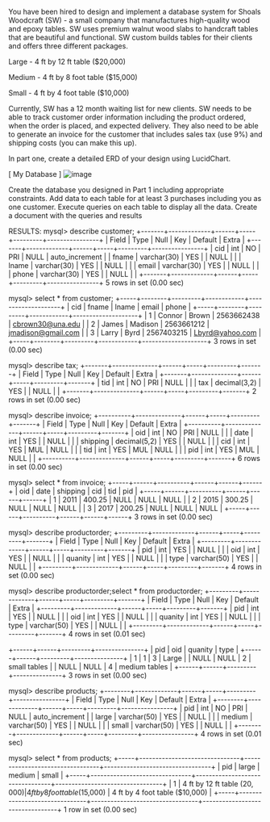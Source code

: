 You have been hired to design and implement a database system for Shoals Woodcraft (SW) - a small company that manufactures high-quality wood and epoxy tables. SW uses premium walnut wood slabs to handcraft tables that are beautiful and functional. SW custom builds tables for their clients and offers three different packages.

Large - 4 ft by 12 ft table ($20,000)

Medium - 4 ft by 8 foot table ($15,000)

Small - 4 ft by 4 foot table ($10,000)  

Currently, SW has a 12 month waiting list for new clients. SW needs to be able to track customer order information including the product ordered, when the order is placed, and expected delivery. They also need to be able to generate an invoice for the customer that includes sales tax (use 9%) and shipping costs (you can make this up).

In part one, create a detailed ERD of your design using LucidChart.

[ My Database ] 
![image](https://github.com/ConnorLBrown/ShoalsWoodWork-Database/assets/122556149/77d6536c-c137-4f67-9210-080b8d5fbb2d)


Create the database you designed in Part 1 including appropriate constraints. Add data to each table for at least 3 purchases including you as one customer. Execute queries on each table to display all the data. Create a document with the queries and results 

RESULTS:
mysql> describe customer;
+-------+-------------+------+-----+---------+----------------+
| Field | Type        | Null | Key | Default | Extra          |
+-------+-------------+------+-----+---------+----------------+
| cid   | int         | NO   | PRI | NULL    | auto_increment |
| fname | varchar(30) | YES  |     | NULL    |                |
| lname | varchar(30) | YES  |     | NULL    |                |
| email | varchar(30) | YES  |     | NULL    |                |
| phone | varchar(30) | YES  |     | NULL    |                |
+-------+-------------+------+-----+---------+----------------+
5 rows in set (0.00 sec)

mysql> select * from customer;
+-----+--------+---------+------------+--------------------+
| cid | fname  | lname   | email      | phone              |
+-----+--------+---------+------------+--------------------+
|   1 | Connor | Brown   | 2563662438 | cbrown30@una.edu   |
|   2 | James  | Madison | 2563661212 | jmadison@gmail.com |
|   3 | Larry  | Byrd    | 2567403215 | Lbyrd@yahoo.com    |
+-----+--------+---------+------------+--------------------+
3 rows in set (0.00 sec)

mysql> describe tax;
+-------+--------------+------+-----+---------+-------+
| Field | Type         | Null | Key | Default | Extra |
+-------+--------------+------+-----+---------+-------+
| tid   | int          | NO   | PRI | NULL    |       |
| tax   | decimal(3,2) | YES  |     | NULL    |       |
+-------+--------------+------+-----+---------+-------+
2 rows in set (0.00 sec)

mysql> describe invoice;
+----------+--------------+------+-----+---------+-------+
| Field    | Type         | Null | Key | Default | Extra |
+----------+--------------+------+-----+---------+-------+
| oid      | int          | NO   | PRI | NULL    |       |
| date     | int          | YES  |     | NULL    |       |
| shipping | decimal(5,2) | YES  |     | NULL    |       |
| cid      | int          | YES  | MUL | NULL    |       |
| tid      | int          | YES  | MUL | NULL    |       |
| pid      | int          | YES  | MUL | NULL    |       |
+----------+--------------+------+-----+---------+-------+
6 rows in set (0.00 sec)

mysql> select * from invoice;
+-----+------+----------+------+------+------+
| oid | date | shipping | cid  | tid  | pid  |
+-----+------+----------+------+------+------+
|   1 | 2011 |   400.25 | NULL | NULL | NULL |
|   2 | 2015 |   300.25 | NULL | NULL | NULL |
|   3 | 2017 |   200.25 | NULL | NULL | NULL |
+-----+------+----------+------+------+------+
3 rows in set (0.00 sec)

mysql> describe productorder;
+---------+-------------+------+-----+---------+-------+
| Field   | Type        | Null | Key | Default | Extra |
+---------+-------------+------+-----+---------+-------+
| pid     | int         | YES  |     | NULL    |       |
| oid     | int         | YES  |     | NULL    |       |
| quanity | int         | YES  |     | NULL    |       |
| type    | varchar(50) | YES  |     | NULL    |       |
+---------+-------------+------+-----+---------+-------+
4 rows in set (0.00 sec)

mysql> describe productorder;select * from productorder;
+---------+-------------+------+-----+---------+-------+
| Field   | Type        | Null | Key | Default | Extra |
+---------+-------------+------+-----+---------+-------+
| pid     | int         | YES  |     | NULL    |       |
| oid     | int         | YES  |     | NULL    |       |
| quanity | int         | YES  |     | NULL    |       |
| type    | varchar(50) | YES  |     | NULL    |       |
+---------+-------------+------+-----+---------+-------+
4 rows in set (0.01 sec)

+------+------+---------+---------------+
| pid  | oid  | quanity | type          |
+------+------+---------+---------------+
|    1 |    1 |       3 | Large         |
| NULL | NULL |       2 | small tables  |
| NULL | NULL |       4 | medium tables |
+------+------+---------+---------------+
3 rows in set (0.00 sec)

mysql> describe products;
+--------+-------------+------+-----+---------+----------------+
| Field  | Type        | Null | Key | Default | Extra          |
+--------+-------------+------+-----+---------+----------------+
| pid    | int         | NO   | PRI | NULL    | auto_increment |
| large  | varchar(50) | YES  |     | NULL    |                |
| medium | varchar(50) | YES  |     | NULL    |                |
| small  | varchar(50) | YES  |     | NULL    |                |
+--------+-------------+------+-----+---------+----------------+
4 rows in set (0.01 sec)

mysql> select * from products;
+-----+-------------------------------+---------------------------------+---------------------------------+
| pid | large                         | medium                          | small                           |
+-----+-------------------------------+---------------------------------+---------------------------------+
|   1 | 4 ft by 12 ft table ($20,000) |  4 ft by 8 foot table ($15,000) |  4 ft by 4 foot table ($10,000) |
+-----+-------------------------------+---------------------------------+---------------------------------+
1 row in set (0.00 sec)




